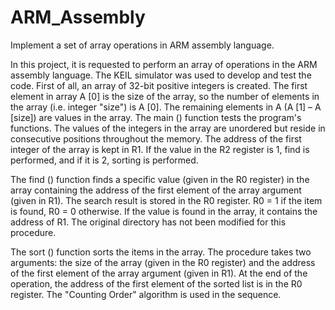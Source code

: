 # ARM_Assembly

Implement a set of array operations in ARM assembly language.

In this project, it is requested to perform an array of operations in the ARM assembly language. The KEIL simulator was used to develop and test the code. First of all, an array of 32-bit positive integers is created. The first element in array A [0] is the size of the array, so the number of elements in the array (i.e. integer "size") is A [0]. The remaining elements in A (A [1] – A [size]) are values in the array.
The main () function tests the program's functions. The values of the integers in the array are unordered but reside in consecutive positions throughout the memory. The address of the first integer of the array is kept in R1. If the value in the R2 register is 1, find is performed, and if it is 2, sorting is performed.

The find () function finds a specific value (given in the R0 register) in the array containing the address of the first element of the array argument (given in R1). The search result is stored in the R0 register. R0 = 1 if the item is found, R0 = 0 otherwise. If the value is found in the array, it contains the address of R1. The original directory has not been modified for this procedure.

The sort () function sorts the items in the array. The procedure takes two arguments: the size of the array (given in the R0 register) and the address of the first element of the array argument (given in R1). At the end of the operation, the address of the first element of the sorted list is in the R0 register. The "Counting Order" algorithm is used in the sequence.
